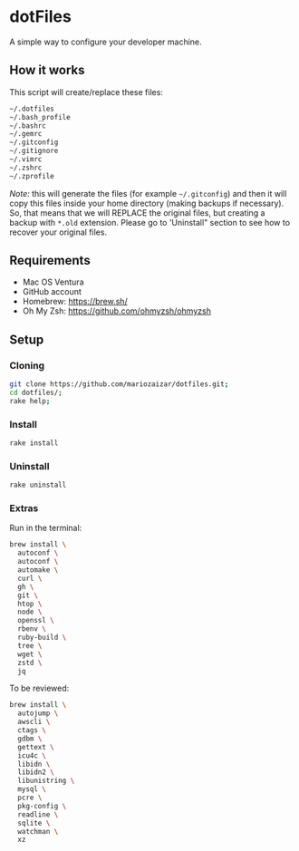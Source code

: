 # dotFiles

A simple way to configure your developer machine.

## How it works

This script will create/replace these files:

```sh
~/.dotfiles
~/.bash_profile
~/.bashrc
~/.gemrc
~/.gitconfig
~/.gitignore
~/.vimrc
~/.zshrc
~/.zprofile
```

*Note:* this will generate the files (for example `~/.gitconfig`) and then it will copy this files inside your home directory (making backups if necessary). So, that means that we will REPLACE the original files, but creating a backup with `*.old` extension. Please go to 'Uninstall" section to see how to recover your original files.

## Requirements

- Mac OS Ventura
- GitHub account
- Homebrew: https://brew.sh/
- Oh My Zsh: https://github.com/ohmyzsh/ohmyzsh

## Setup

### Cloning

```sh
git clone https://github.com/mariozaizar/dotfiles.git;
cd dotfiles/;
rake help;
```

### Install

```sh
rake install
```

### Uninstall

```sh
rake uninstall
```

### Extras

Run in the terminal:

```sh
brew install \
  autoconf \
  autoconf \
  automake \
  curl \
  gh \
  git \
  htop \
  node \
  openssl \
  rbenv \
  ruby-build \
  tree \
  wget \
  zstd \
  jq
```

To be reviewed:

```sh
brew install \
  autojump \
  awscli \
  ctags \
  gdbm \
  gettext \
  icu4c \
  libidn \
  libidn2 \
  libunistring \
  mysql \
  pcre \
  pkg-config \
  readline \
  sqlite \
  watchman \
  xz
```
